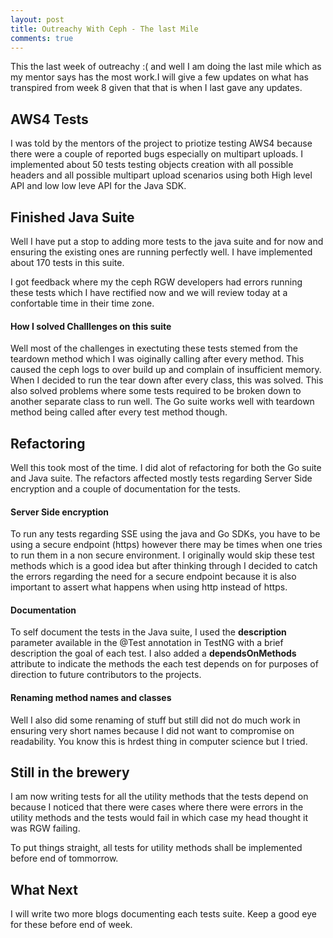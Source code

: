 ```yaml
---
layout: post
title: Outreachy With Ceph - The last Mile
comments: true
---
```


This the last week of outreachy :( and well I am doing the last mile which as my mentor says has the most work.I will give a few updates on what has transpired from week 8 given that that is when I last gave any updates.

## AWS4 Tests

I was told by the mentors of the project to priotize testing AWS4 because there were a couple of reported bugs especially on multipart uploads. I implemented about 50 tests testing objects creation with all possible headers and all possible multipart upload scenarios using both High level API and low low leve API for the Java SDK.

## Finished Java Suite

Well I have put a stop to adding more tests to the java suite and for now and ensuring the existing ones are running perfectly well. I have implemented about 170 tests in this suite. 

I got feedback where my the ceph RGW developers had errors running these tests which I have rectified now and we will review today at a confortable time in their time zone.

#### How I solved Challlenges on this suite

Well most of the challenges in exectuting these tests stemed from the teardown method which I was oiginally calling after every method. This caused the ceph logs to over build up and complain of insufficient memory. When I decided to run the tear down after every class, this was solved. This also solved problems where some tests required to be broken down to another separate class to run well. The Go suite works well with teardown method being called after every test method though.

## Refactoring

Well this took most of the time. I did alot of refactoring for both the Go suite and Java suite. The refactors 
affected mostly tests regarding Server Side encryption and a couple of documentation for the tests.

#### Server Side encryption

To run any tests regarding SSE using the java and Go SDKs, you have to be using a secure endpoint (https) however there  may be times when one tries to run them in a non secure environment. I originally would skip these test methods which is a good idea but after thinking through I decided to catch the errors regarding the need for a secure endpoint because it is also important to  assert what happens when using http instead of https.

#### Documentation

To self document the tests in the Java suite, I used the **description** parameter available in the @Test annotation in TestNG with a brief description the goal of each test. I also added a **dependsOnMethods** attribute to indicate the methods the each test depends on for purposes of direction to future contributors to the projects.

#### Renaming method names and classes

Well I also did some renaming of stuff but still did not do much work in ensuring very short names because I did 
not want to compromise on readability. You know this is hrdest thing in computer science but I tried.

## Still in the brewery

I am now writing tests for all the utility methods that the tests depend on because I noticed that there were cases where there were errors in the utility methods and the tests would fail in which case my head thought it was RGW failing.

To put things straight, all tests for utility methods shall be implemented before end of tommorrow.

## What Next

I will write two more blogs documenting each tests suite. Keep a good eye for these before end of week.
